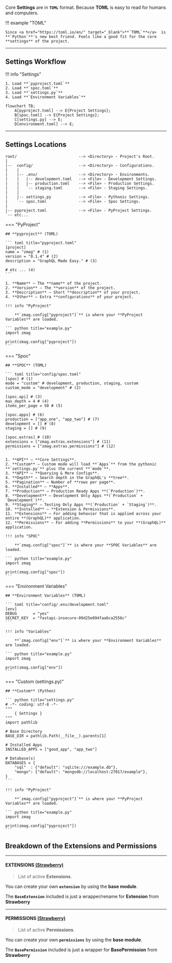 Core **Settings** are in **`TOML`** format. Because **TOML** is easy to read for humans and computers.

!!! example "TOML"

    Since <a href="https://toml.io/en/" target="_blank">**`TOML`**</a>  is **`Python`**'s new best friend. Feels like a good fit for the core **settings** of the project.

---

## Settings **Workflow**

!!! info "Settings"

    1. Load **`pyproject.toml`**
    2. Load **`spoc.toml`**
    3. Load **`settings.py`**
    4. Load **`Environment Variables`**

```mermaid
flowchart TB;
    A[pyproject.toml] --> E{Project Settings};
    B[spoc.toml] --> E{Project Settings};
    C[settings.py] --> E;
    D[environment.toml] --> E;
```

---

## Settings **Locations**

```text
root/                           --> <Directory> - Project's Root.
|
|--  config/                    --> <Directory> - Configurations.
|    |
|    |-- .env/                  --> <Directory> - Environments.
|    |   |-- development.toml   --> <File> - Development Settings.
|    |   |-- production.toml    --> <File> - Production Settings.
|    |   `-- staging.toml       --> <File> - Staging Settings.
|    |
|    |-- settings.py            --> <File> - Pythonic Settings.
|    `-- spoc.toml              --> <File> - Spoc Settings.
|
|-- pyproject.toml              --> <File> - PyProject Settings.
`-- etc...
```

=== "PyProject"

    ## **pyproject** (TOML)

    ``` toml title="pyproject.toml"
    [project]
    name = "zmag" # (1)
    version = "0.1.4" # (2)
    description = "GraphQL Made Easy." # (3)

    # etc ... (4)
    ```

    1. **Name** — The **name** of the project.
    2. **Version** — The **version** of the project.
    3. **Description** — Short **description** of your project.
    4. **Other** — Extra **configurations** of your project.

    !!! info "PyProject"

        **`zmag.config["pyproject"]`** is where your **PyProject Variables** are loaded.

    ``` python title="example.py"
    import zmag

    print(zmag.config["pyproject"])
    ```

=== "Spoc"

    ## **SPOC** (TOML)

    ``` toml title="config/spoc.toml"
    [spoc] # (1)
    mode = "custom" # development, production, staging, custom
    custom_mode = "development" # (2)

    [spoc.api] # (3)
    max_depth = 4 # (4)
    items_per_page = 50 # (5)

    [spoc.apps] # (6)
    production = ["app_one", "app_two"] # (7)
    development = [] # (8)
    staging = [] # (9)

    [spoc.extras] # (10)
    extensions = ["zmag.extras.extensions"] # (11)
    permissions = ["zmag.extras.permissions"] # (12)
    ```

    1. **API** — **Core Settings**.
    2. **Custom** — Custom mode will load **`Apps`** from the pythonic **`settings.py`** plus the current **`mode`**.
    3. **API** — **Querying & More Configs**.
    4. **Depth** — Search depth in the GraphQL's **tree**.
    5. **Pagination** — Number of **rows per page**.
    6. **Installed** — **Apps**.
    7. **Production** — Production Ready Apps **(`Production`)**.
    8. **Development** — Development Only Apps **(`Production` + `Development`)**.
    9. **Staging** — Testing Only Apps **(`Production` + `Staging`)**.
    10. **Installed** — **Extension & Permissions**.
    11. **Extensions** — For adding behavior that is applied across your entire **(GraphQL)** application.
    12. **Permissions** — For adding **Permissions** to your **(GraphQL)** application.

    !!! info "SPOC"

        **`zmag.config["spoc"]`** is where your **SPOC Variables** are loaded.

    ``` python title="example.py"
    import zmag

    print(zmag.config["spoc"])
    ```

=== "Environment Variables"

    ## **Environment Variables** (TOML)

    ``` toml title="config/.env/development.toml"
    [env]
    DEBUG       = "yes"
    SECRET_KEY  = "fastapi-insecure-09d25e094faa6ca2556c"
    ```

    !!! info "Variables"

        **`zmag.config["env"]`** is where your **Environment Variables** are loaded.

    ``` python title="example.py"
    import zmag

    print(zmag.config["env"])
    ```

=== "Custom (settings.py)"

    ## **Custom** (Python)

    ``` python title="settings.py"
    # -*- coding: utf-8 -*-
    """
        { Settings }
    """
    import pathlib

    # Base Directory
    BASE_DIR = pathlib.Path(__file__).parents[1]

    # Installed Apps
    INSTALLED_APPS = ["good_app", "app_two"]

    # Database(s)
    DATABASES = {
        "sql"  : {"default": "sqlite:///example.db"},
        "mongo": {"default": "mongodb://localhost:27017/example"},
    }
    ```

    !!! info "PyProject"

        **`zmag.config["pyproject"]`** is where your **PyProject Variables** are loaded.

    ``` python title="example.py"
    import zmag

    print(zmag.config["pyproject"])
    ```

## **Breakdown** of the **Extensions and Permissions**

---

#### EXTENSIONS <a href="https://strawberry.rocks/docs/guides/custom-extensions" target="_blank" rel="noopener noreferrer">**(Strawberry)**</a>

> List of active **Extensions**.

You can create your own **`extension`** by using the **base module**.

The **`BaseExtension`** included is just a wrapper/rename for **Extension** from **Strawberry**

---

#### PERMISSIONS <a href="https://strawberry.rocks/docs/guides/permissions" target="_blank" rel="noopener noreferrer">**(Strawberry)**</a>

> List of active **Permissions**.

You can create your own **`permissions`** by using the **base module**.

The **`BasePermission`** included is just a wrapper for **BasePermission** from **Strawberry**

